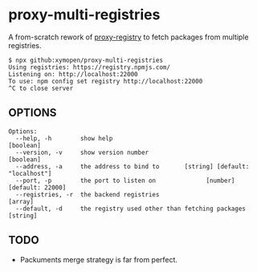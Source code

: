 # proxy-multi-registries

A from-scratch rework of [proxy-registry](https://github.com/npm/proxy-registry "npm/proxy-registry") to fetch packages from multiple registries.

``` console
$ npx github:xymopen/proxy-multi-registries
Using registries: https://registry.npmjs.com/
Listening on: http://localhost:22000
To use: npm config set registry http://localhost:22000
^C to close server
```

## OPTIONS

``` console
Options:
  --help, -h        show help                                          [boolean]
  --version, -v     show version number                                [boolean]
  --address, -a     the address to bind to       [string] [default: "localhost"]
  --port, -p        the port to listen on              [number] [default: 22000]
  --registries, -r  the backend registries                               [array]
  --default, -d     the registry used other than fetching packages      [string]
```

## TODO

* Packuments merge strategy is far from perfect.
